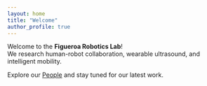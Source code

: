 ```yaml
---
layout: home
title: "Welcome"
author_profile: true
---
```


Welcome to the **Figueroa Robotics Lab**!  
We research human-robot collaboration, wearable ultrasound, and intelligent mobility.

Explore our [People](/people/) and stay tuned for our latest work.
